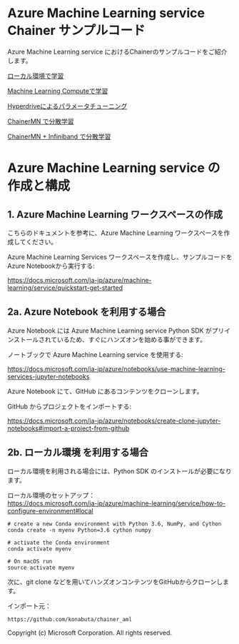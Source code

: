 # Azure Machine Learning service Chainer サンプルコード

Azure Machine Learning service におけるChainerのサンプルコードをご紹介します。

[ローカル環境で学習](../Chainer-local)

[Machine Learning Computeで学習](../Chainer-remote)

[Hyperdriveによるパラメータチューニング](../Chainer-hyperdrive)

[ChainerMN で分散学習](../Chainer-remote)

[ChainerMN + Infiniband で分散学習](../Chainer-remote)





# Azure Machine Learning service の作成と構成

## 1. Azure Machine Learning ワークスペースの作成

こちらのドキュメントを参考に、Azure Machine Learning ワークスペースを作成してください。

Azure Machine Learning Services ワークスペースを作成し、サンプルコードをAzure Notebookから実行する:

https://docs.microsoft.com/ja-jp/azure/machine-learning/service/quickstart-get-started



## 2a. Azure Notebook を利用する場合

Azure Notebook には Azure Machine Learning service Python SDK がプリインストールされているため、すぐにハンズオンを始める事ができます。

ノートブックで Azure Machine Learning service を使用する:  

https://docs.microsoft.com/ja-jp/azure/notebooks/use-machine-learning-services-jupyter-notebooks

Azure Notebook にて、GitHub にあるコンテンツをクローンします。

GitHub からプロジェクトをインポートする:  

https://docs.microsoft.com/ja-jp/azure/notebooks/create-clone-jupyter-notebooks#import-a-project-from-github


## 2b. ローカル環境 を利用する場合

ローカル環境を利用される場合には、Python SDK のインストールが必要になります。

ローカル環境のセットアップ：  
https://docs.microsoft.com/ja-jp/azure/machine-learning/service/how-to-configure-environment#local


```shell
# create a new Conda environment with Python 3.6, NumPy, and Cython
conda create -n myenv Python=3.6 cython numpy

# activate the Conda environment
conda activate myenv

# On macOS run
source activate myenv

```


次に、git clone などを用いてハンズオンコンテンツをGitHubからクローンします。

インポート元：

```
https://github.com/konabuta/chainer_aml
```



Copyright (c) Microsoft Corporation. All rights reserved.  
    
